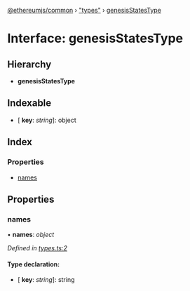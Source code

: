 [@ethereumjs/common](../README.md) › ["types"](../modules/_types_.md) › [genesisStatesType](_types_.genesisstatestype.md)

# Interface: genesisStatesType

## Hierarchy

* **genesisStatesType**

## Indexable

* \[ **key**: *string*\]: object

## Index

### Properties

* [names](_types_.genesisstatestype.md#names)

## Properties

###  names

• **names**: *object*

*Defined in [types.ts:2](https://github.com/ethereumjs/ethereumjs-vm/blob/master/packages/common/src/types.ts#L2)*

#### Type declaration:

* \[ **key**: *string*\]: string
